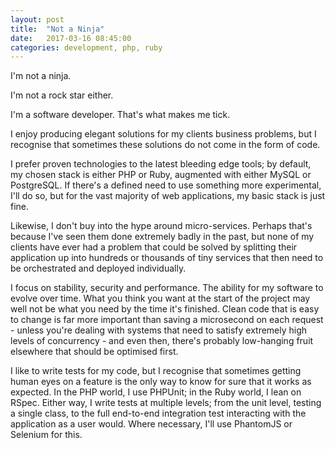 ```yaml
---
layout: post
title:  "Not a Ninja"
date:   2017-03-16 08:45:00
categories: development, php, ruby
---
```

I'm not a ninja.

I'm not a rock star either.

I'm a software developer. That's what makes me tick.

I enjoy producing elegant solutions for my clients business problems, but I
recognise that sometimes these solutions do not come in the form of code.

I prefer proven technologies to the latest bleeding edge tools; by default, my
chosen stack is either PHP or Ruby, augmented with either MySQL or PostgreSQL.
If there's a defined need to use something more experimental, I'll do so, but
for the vast majority of web applications, my basic stack is just fine.

Likewise, I don't buy into the hype around micro-services. Perhaps that's
because I've seen them done extremely badly in the past, but none of my clients
have ever had a problem that could be solved by splitting their application up
into hundreds or thousands of tiny services that then need to be orchestrated
and deployed individually.

I focus on stability, security and performance. The ability for my software to
evolve over time. What you think you want at the start of the project may well
not be what you need by the time it's finished. Clean code that is easy to
change is far more important than saving a microsecond on each request - unless
you're dealing with systems that need to satisfy extremely high levels of
concurrency - and even then, there's probably low-hanging fruit elsewhere that
should be optimised first.

I like to write tests for my code, but I recognise that sometimes getting human
eyes on a feature is the only way to know for sure that it works as expected. In
the PHP world, I use PHPUnit; in the Ruby world, I lean on RSpec. Either way, I
write tests at multiple levels; from the unit level, testing a single class, to
the full end-to-end integration test interacting with the application as a user
would. Where necessary, I'll use PhantomJS or Selenium for this.
